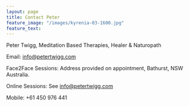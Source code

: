 ```yaml
---
layout: page
title: Contact Peter
feature_image: "/images/kyrenia-03-1600.jpg"
feature_text:
---
```


Peter Twigg, Meditation Based Therapies, Healer & Naturopath

Email: [info@petertwigg.com](mailto:info@petertwigg.com)

Face2Face Sessions: Address provided on appointment, Bathurst, NSW Australia. 

Online Sessions: See [info@petertwigg.com](mailto:info@petertwigg.com)

Mobile: +61 450 976 441

